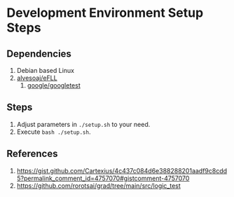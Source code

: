 # Development Environment Setup Steps

## Dependencies

1. Debian based Linux
2. [alvesoaj/eFLL](https://github.com/alvesoaj/eFLL/tree/master)
    1. [google/googletest](https://github.com/google/googletest/tree/main/googletest)

## Steps

1. Adjust parameters in ```./setup.sh``` to your need.
2. Execute ```bash ./setup.sh```.

## References

1. https://gist.github.com/Cartexius/4c437c084d6e388288201aadf9c8cdd5?permalink_comment_id=4757070#gistcomment-4757070
2. https://github.com/rorotsai/grad/tree/main/src/logic_test
